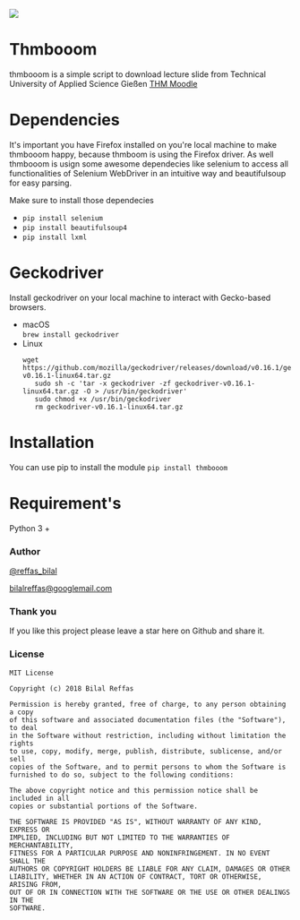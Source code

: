 ![](https://imgur.com/DhH1S3P.png)
# Thmbooom
thmbooom is a simple script to download lecture slide from Technical University of Applied Science Gießen [THM Moodle](https://moodle.thm.de/login/index.php)

# Dependencies 
It's important you have Firefox installed on you're local machine to make thmbooom happy, because thmboom is using the Firefox driver.
As well thmbooom is usign some awesome dependecies like selenium to access all functionalities of Selenium WebDriver in an intuitive way and beautifulsoup for easy parsing. 

Make sure to install those dependecies 
* `pip install selenium`
* `pip install beautifulsoup4`
* `pip install lxml`

# Geckodriver
Install geckodriver on your local machine to interact with Gecko-based browsers.

* macOS <br>
  `brew install geckodriver`
* Linux
  ```
  wget https://github.com/mozilla/geckodriver/releases/download/v0.16.1/geckodriver-v0.16.1-linux64.tar.gz
     sudo sh -c 'tar -x geckodriver -zf geckodriver-v0.16.1-linux64.tar.gz -O > /usr/bin/geckodriver'
     sudo chmod +x /usr/bin/geckodriver
     rm geckodriver-v0.16.1-linux64.tar.gz
   ```

# Installation
You can use pip to install the module
```pip install thmbooom```

# Requirement's 
Python 3 +

### Author

  [@reffas_bilal](https://twitter.com/Reffas_Bilal)
  
  [bilalreffas@googlemail.com]()

### Thank you 

  If you like this project please leave a star here on Github and share it.

### License

```
MIT License

Copyright (c) 2018 Bilal Reffas

Permission is hereby granted, free of charge, to any person obtaining a copy
of this software and associated documentation files (the "Software"), to deal
in the Software without restriction, including without limitation the rights
to use, copy, modify, merge, publish, distribute, sublicense, and/or sell
copies of the Software, and to permit persons to whom the Software is
furnished to do so, subject to the following conditions:

The above copyright notice and this permission notice shall be included in all
copies or substantial portions of the Software.

THE SOFTWARE IS PROVIDED "AS IS", WITHOUT WARRANTY OF ANY KIND, EXPRESS OR
IMPLIED, INCLUDING BUT NOT LIMITED TO THE WARRANTIES OF MERCHANTABILITY,
FITNESS FOR A PARTICULAR PURPOSE AND NONINFRINGEMENT. IN NO EVENT SHALL THE
AUTHORS OR COPYRIGHT HOLDERS BE LIABLE FOR ANY CLAIM, DAMAGES OR OTHER
LIABILITY, WHETHER IN AN ACTION OF CONTRACT, TORT OR OTHERWISE, ARISING FROM,
OUT OF OR IN CONNECTION WITH THE SOFTWARE OR THE USE OR OTHER DEALINGS IN THE
SOFTWARE.
```

